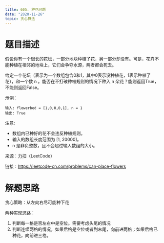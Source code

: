 ```yaml
---
title: 605. 种花问题
date: "2020-11-26"
topic: 贪心算法
---
```

# 题目描述
假设你有一个很长的花坛，一部分地块种植了花，另一部分却没有。可是，花卉不能种植在相邻的地块上，它们会争夺水源，两者都会死去。

给定一个花坛（表示为一个数组包含0和1，其中0表示没种植花，1表示种植了花），和一个数 n 。能否在不打破种植规则的情况下种入 n 朵花？能则返回True，不能则返回False。

示例：
```
输入: flowerbed = [1,0,0,0,1], n = 1
输出: True
```

注意:
- 数组内已种好的花不会违反种植规则。
- 输入的数组长度范围为 [1, 20000]。
- n 是非负整数，且不会超过输入数组的大小。

来源：力扣（LeetCode）

链接：https://leetcode-cn.com/problems/can-place-flowers

# 解题思路

贪心策略：从左向右尽可能种下花

两种实现思路：
1. 判断每一格是否左右中是空位。需要考虑头尾的情况
2. 判断连续两格的情况，如果后格是空位或者到末尾，向前进两格；如果后格已种花，向前进三格。
